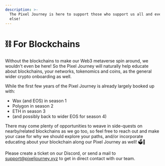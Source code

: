 ```yaml
---
description: >-
  The Pixel Journey is here to support those who support us all and everybody
  else!
---
```


# ⛓️ For Blockchains

Without the blockchains to make our Web3 metaverse spin around, we wouldn't even be here! So the Pixel Journey will naturally help educate about blockchains, your networks, tokenomics and coins, as the general wider crypto onboarding as well.

While the first few years of the Pixel Journey is already largely booked up with:

* Wax (and EOS) in season 1
* Polygon in season 2
* ETH in season 3
* (and possibly back to wider EOS for season 4)

There may come plenty of opportunities to weave in side-quests on nearby/related blockchains as we go too, so feel free to reach out and make your case for why we should explore your paths, and/or incorporate educating about your blockchain along our Pixel Journey as well! 🗳️🫡

Please create a ticket on our Discord, or send a mail to support@pixeljourney.xyz to get in direct contact with our team.
